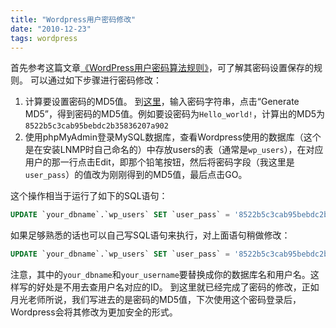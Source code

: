 ```yaml
---
title: "Wordpress用户密码修改"
date: "2010-12-23"
tags: wordpress
---
```


首先参考这篇文章[《WordPress用户密码算法规则》](http://www.williamlong.info/archives/1978.html)，可了解其密码设置保存的规则。 可以通过如下步骤进行密码修改：

1. 计算要设置密码的MD5值。 到[这里](http://www.joeswebtools.com/security/md5-hash-generator/)，输入密码字符串，点击“Generate MD5”，得到密码的MD5值。例如要设密码为`Hello_world!`，计算出的MD5为`8522b5c3cab95bebdc2b35836207a902`
2. 使用phpMyAdmin登录MySQL数据库，查看Wordpress使用的数据库（这个是在安装LNMP时自己命名的）中存放users的表（通常是`wp_users`），在对应用户的那一行点击Edit，即那个铅笔按钮，然后将密码字段（我这里是`user_pass`）的值改为刚刚得到的MD5值，最后点击GO。

这个操作相当于运行了如下的SQL语句：

```sql
UPDATE `your_dbname`.`wp_users` SET `user_pass` = '8522b5c3cab95bebdc2b35836207a902' WHERE `wp_users`.`ID` = 1;
```

如果足够熟悉的话也可以自己写SQL语句来执行，对上面语句稍做修改：

```sql
UPDATE `your_dbname`.`wp_users` SET `user_pass` = '8522b5c3cab95bebdc2b35836207a902' WHERE `wp_users`.`user_login` = `your_username`;
```

注意，其中的`your_dbname`和`your_username`要替换成你的数据库名和用户名。这样写的好处是不用去查用户名对应的ID。 到这里就已经完成了密码的修改，正如月光老师所说，我们写进去的是密码的MD5值，下次使用这个密码登录后，Wordpress会将其修改为更加安全的形式。
